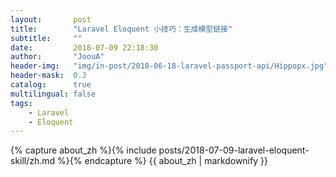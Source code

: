 ```yaml
---
layout:       post
title:        "Laravel Eloquent 小技巧：生成模型链接"
subtitle:     ""
date:         2018-07-09 22:18:30
author:       "JoouA"
header-img:   "img/in-post/2018-06-18-laravel-passport-api/Hippopx.jpg"
header-mask:  0.3
catalog:      true
multilingual: false
tags:
    - Laravel
    - Eloquent
---
```


<div class="zh post-container">
    {% capture about_zh %}{% include posts/2018-07-09-laravel-eloquent-skill/zh.md %}{% endcapture %}
    {{ about_zh | markdownify }}
</div>